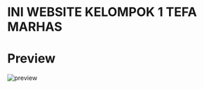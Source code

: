 # INI WEBSITE KELOMPOK 1 TEFA MARHAS

# Preview
![preview](https://media.giphy.com/media/ncTvTCLJPHpohpHLwM/giphy.gif)
